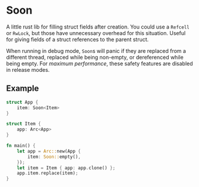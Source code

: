 # Soon<T>

A little rust lib for filling struct fields after creation.
You could use a `Refcell` or `RwLock`, but those have unnecessary overhead for this situation.
Useful for giving fields of a struct references to the parent struct.

When running in debug mode, `Soon`s will panic if they are replaced from a different thread, replaced while being non-empty, or dereferenced while being empty.
For _maximum performance_, these safety features are disabled in release modes.

## Example

```rust
struct App {
    item: Soon<Item>
}

struct Item {
    app: Arc<App>
}

fn main() {
    let app = Arc::new(App {
        item: Soon::empty(),
    });
    let item = Item { app: app.clone() };
    app.item.replace(item);
}
```
